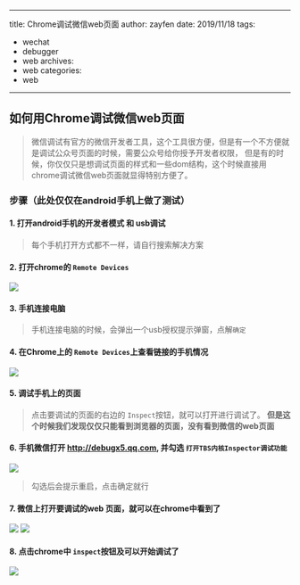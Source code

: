 ------
title: Chrome调试微信web页面
author: zayfen
date: 2019/11/18
tags: 
 - wechat
 - debugger
 - web
archives: 
 - web
categories: 
 - web
------
## 如何用Chrome调试微信web页面
> 微信调试有官方的微信开发者工具，这个工具很方便，但是有一个不方便就是调试公众号页面的时候，需要公众号给你授予开发者权限，
> 但是有的时候，你仅仅只是想调试页面的样式和一些dom结构，这个时候直接用chrome调试微信web页面就显得特别方便了。

<!-- more -->

### 步骤（此处仅仅在android手机上做了测试）

#### 1. 打开android手机的开发者模式 和 usb调试
> 每个手机打开方式都不一样，请自行搜索解决方案

#### 2. 打开chrome的 `Remote Devices`
![](https://res.cloudinary.com/zayfen/image/upload/v1566456083/img/xfln0smfyyrmta2cgfbg.png)

#### 3. 手机连接电脑
> 手机连接电脑的时候，会弹出一个usb授权提示弹窗，点解`确定`

#### 4. 在Chrome上的 `Remote Devices`上查看链接的手机情况
![](https://res.cloudinary.com/zayfen/image/upload/v1566456090/img/sebny1fdphicnkfmisgx.png)

#### 5. 调试手机上的页面
> 点击要调试的页面的右边的 `Inspect`按钮，就可以打开进行调试了。 **但是这个时候我们发现仅仅只能看到浏览器的页面，没有看到微信的web页面**

#### 6. 手机微信打开 http://debugx5.qq.com, 并勾选 `打开TBS内核Inspector调试功能`
![](https://res.cloudinary.com/zayfen/image/upload/v1566456094/img/xa7exyod0yyavarj1w7f.jpg)
> 勾选后会提示重启，点击确定就行

#### 7. 微信上打开要调试的web 页面，就可以在chrome中看到了
![](https://res.cloudinary.com/zayfen/image/upload/v1566456098/img/nz3ismpqljduymsinjq0.jpg)
![](https://res.cloudinary.com/zayfen/image/upload/v1566456100/img/fo5afmbyo4uvj7qgrgop.png)

#### 8. 点击chrome中 `inspect`按钮及可以开始调试了
![](https://res.cloudinary.com/zayfen/image/upload/v1566456105/img/irjrryrjdx9eq0rqg7pb.png)

